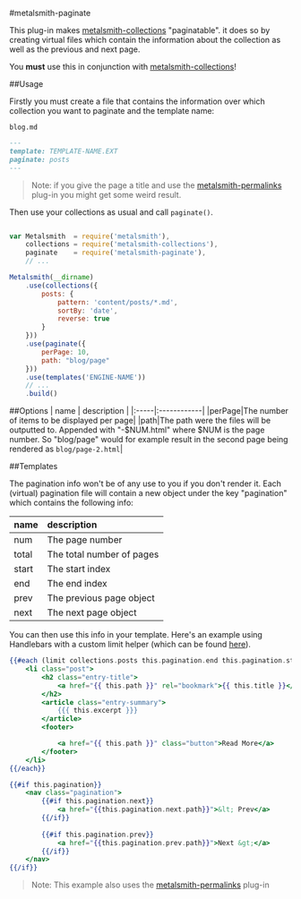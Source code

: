 #metalsmith-paginate

This plug-in makes [metalsmith-collections](https://github.com/segmentio/metalsmith-collections) "paginatable". it does so by creating virtual files which contain the information about the collection as well as the previous and next page.

You **must** use this in conjunction with [metalsmith-collections](https://github.com/segmentio/metalsmith-collections)!

##Usage

Firstly you must create a file that contains the information over which collection you want to paginate and the template name:

`blog.md`
```markdown
---
template: TEMPLATE-NAME.EXT
paginate: posts
---
```
> Note: if you give the page a title and use the [metalsmith-permalinks](https://github.com/segmentio/metalsmith-permalinks) plug-in you might get some weird result.


Then use your collections as usual and call `paginate()`.

```js

var Metalsmith  = require('metalsmith'),
    collections = require('metalsmith-collections'),
    paginate    = require('metalsmith-paginate'),
    // ...

Metalsmith(__dirname)
    .use(collections({
        posts: {
            pattern: 'content/posts/*.md',
            sortBy: 'date',
            reverse: true
        }
    }))
    .use(paginate({
        perPage: 10,
        path: "blog/page"
    }))
    .use(templates('ENGINE-NAME'))
    // ...
    .build()

```

##Options
| name | description |
|:-----|:------------|
|perPage|The number of items to be displayed per page|
|path|The path were the files will be outputted to. Appended with "-$NUM.html" where $NUM is the page number. So "blog/page" would for example result in the second page being rendered as `blog/page-2.html`|


##Templates

The pagination info won't be of any use to you if you don't render it. Each (virtual) pagination file will contain a new object under the key "pagination" which contains the following info:

| name | description |
|:-----|:------------|
|num|The page number|
|total|The total number of pages|
|start|The start index|
|end|The end index|
|prev|The previous page object|
|next|The next page object|

You can then use this info in your template. Here's an example using Handlebars with a custom limit helper (which can be found [here](https://gist.github.com/RobinThrift/10375204)).

```handlebars
{{#each (limit collections.posts this.pagination.end this.pagination.start)}}
    <li class="post">
        <h2 class="entry-title">
            <a href="{{ this.path }}" rel="bookmark">{{ this.title }}</a>
        </h2>
        <article class="entry-summary">
            {{{ this.excerpt }}}
        </article>
        <footer>

            <a href="{{ this.path }}" class="button">Read More</a>
        </footer>
    </li>
{{/each}}

{{#if this.pagination}}
    <nav class="pagination">
        {{#if this.pagination.next}}
            <a href="{{this.pagination.next.path}}">&lt; Prev</a>
        {{/if}}
    
        {{#if this.pagination.prev}}
            <a href="{{this.pagination.prev.path}}">Next &gt;</a>
        {{/if}}
    </nav>
{{/if}}
```
> Note: This example also uses the [metalsmith-permalinks](https://github.com/segmentio/metalsmith-permalinks) plug-in